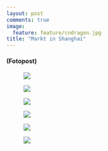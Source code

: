 ```yaml
---
layout: post
comments: true
image: 
  feature: feature/cndragon.jpg
title: "Markt in Shanghai"
---
```


#### (Fotopost)

<figure>
	<a href="{{ site.url }}/images/p/2012_china/markt/P9220334.jpg"><img src="{{ site.url }}/images/p/2012_china/markt/P9220334_tn.jpg"></a>
	<figcaption></figcaption>
</figure>
<figure>
	<a href="{{ site.url }}/images/p/2012_china/markt/P9220342.jpg"><img src="{{ site.url }}/images/p/2012_china/markt/P9220342_tn.jpg"></a>
	<figcaption></figcaption>
</figure>
<figure>
	<a href="{{ site.url }}/images/p/2012_china/markt/P9220351.jpg"><img src="{{ site.url }}/images/p/2012_china/markt/P9220351_tn.jpg"></a>
	<figcaption></figcaption>
</figure>
<figure>
	<a href="{{ site.url }}/images/p/2012_china/markt/P9220360.jpg"><img src="{{ site.url }}/images/p/2012_china/markt/P9220360_tn.jpg"></a>
	<figcaption></figcaption>
</figure>
<figure>
	<a href="{{ site.url }}/images/p/2012_china/markt/P9220372.jpg"><img src="{{ site.url }}/images/p/2012_china/markt/P9220372_tn.jpg"></a>
	<figcaption></figcaption>
</figure>
<figure>
	<a href="{{ site.url }}/images/p/2012_china/markt/P9220375.jpg"><img src="{{ site.url }}/images/p/2012_china/markt/P9220375_tn.jpg"></a>
	<figcaption></figcaption>
</figure>